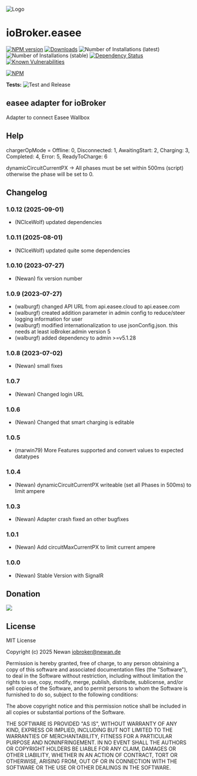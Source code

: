 ![Logo](admin/easee.png)
# ioBroker.easee

[![NPM version](http://img.shields.io/npm/v/iobroker.easee.svg)](https://www.npmjs.com/package/iobroker.easee)
[![Downloads](https://img.shields.io/npm/dm/iobroker.easee.svg)](https://www.npmjs.com/package/iobroker.easee)
![Number of Installations (latest)](http://iobroker.live/badges/easee-installed.svg)
![Number of Installations (stable)](http://iobroker.live/badges/easee-stable.svg)
[![Dependency Status](https://img.shields.io/david/Newan/iobroker.easee.svg)](https://david-dm.org/Newan/iobroker.easee)
[![Known Vulnerabilities](https://snyk.io/test/github/Newan/ioBroker.easee/badge.svg)](https://snyk.io/test/github/Newan/ioBroker.easee)

[![NPM](https://nodei.co/npm/iobroker.easee.png?downloads=true)](https://nodei.co/npm/iobroker.easee/)

**Tests:** ![Test and Release](https://github.com/Newan/ioBroker.easee/workflows/Test%20and%20Release/badge.svg)

## easee adapter for ioBroker

Adapter to connect Easee Wallbox

## Help

chargerOpMode =
    Offline: 0,
    Disconnected: 1,
    AwaitingStart: 2,
    Charging: 3,
    Completed: 4,
    Error: 5,
    ReadyToCharge: 6

dynamicCircuitCurrentPX -> All phases must be set within 500ms (script) otherwise the phase will be set to 0.    


## Changelog
<!--
  Placeholder for the next version (at the beginning of the line):
  ### **WORK IN PROGRESS**
-->
### 1.0.12 (2025-09-01)
* (NCIceWolf) updated dependencies

### 1.0.11 (2025-08-01)
* (NCIceWolf) updated quite some dependencies

### 1.0.10 (2023-07-27)
* (Newan) fix version number

### 1.0.9 (2023-07-27)
* (walburgf)  changed API URL from api.easee.cloud to api.easee.com
* (walburgf)  created addition parameter in admin config to reduce/steer logging information for user
* (walburgf)  modified internationalization to use jsonConfig.json. this needs at least ioBroker.admin version 5
* (walburgf)  added dependency to admin >=v5.1.28

### 1.0.8 (2023-07-02)
* (Newan)  small fixes

### 1.0.7
* (Newan) Changed login URL

### 1.0.6
* (Newan) Changed that smart charging is editable

### 1.0.5
* (marwin79) More Features supported and convert values to expected datatypes

### 1.0.4
* (Newan) dynamicCircuitCurrentPX writeable (set all Phases in 500ms) to limit ampere

### 1.0.3
* (Newan) Adapter crash fixed an other bugfixes

### 1.0.1
* (Newan) Add circuitMaxCurrentPX to limit current ampere

### 1.0.0
* (Newan) Stable Version with SignalR

## Donation
[![](https://www.paypalobjects.com/de_DE/DE/i/btn/btn_donateCC_LG.gif)](https://www.paypal.com/cgi-bin/webscr?cmd=_s-xclick&hosted_button_id=L55UBQJKJEUJL)

## License
MIT License

Copyright (c) 2025 Newan <iobroker@newan.de>

Permission is hereby granted, free of charge, to any person obtaining a copy
of this software and associated documentation files (the "Software"), to deal
in the Software without restriction, including without limitation the rights
to use, copy, modify, merge, publish, distribute, sublicense, and/or sell
copies of the Software, and to permit persons to whom the Software is
furnished to do so, subject to the following conditions:

The above copyright notice and this permission notice shall be included in all
copies or substantial portions of the Software.

THE SOFTWARE IS PROVIDED "AS IS", WITHOUT WARRANTY OF ANY KIND, EXPRESS OR
IMPLIED, INCLUDING BUT NOT LIMITED TO THE WARRANTIES OF MERCHANTABILITY,
FITNESS FOR A PARTICULAR PURPOSE AND NONINFRINGEMENT. IN NO EVENT SHALL THE
AUTHORS OR COPYRIGHT HOLDERS BE LIABLE FOR ANY CLAIM, DAMAGES OR OTHER
LIABILITY, WHETHER IN AN ACTION OF CONTRACT, TORT OR OTHERWISE, ARISING FROM,
OUT OF OR IN CONNECTION WITH THE SOFTWARE OR THE USE OR OTHER DEALINGS IN THE
SOFTWARE.
